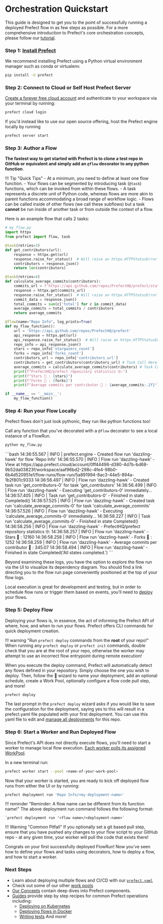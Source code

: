 # Orchestration Quickstart

This guide is designed to get you to the point of successfully running a deployed Prefect flow in as few steps as possible. For a more comprehensive introduction to Prefect's core orchestration concepts, please follow our [tutorial](/tutorial/index/).

### Step 1: [Install Prefect](/getting-started/installation/)

We recommend installing Prefect using a Python virtual environment manager such as conda or virtualenv.

```bash 
pip install -U prefect
```
### Step 2: Connect to Cloud or Self Host Prefect Server
[Create a forever free cloud account](/cloud/cloud-quickstart) and authenticate to your workspace via your terminal by running:
```bash
prefect cloud login
```
If you'd instead like to use our open source offering, host the Prefect engine locally by running
```bash
prefect server start
```

### Step 3: Author a Flow
**The fastest way to get started with Prefect is to clone a test repo in GitHub or equivalent and simply add an `@flow` decorator to any python function**.

!!! Tip "Quick Tips"
    - At a minimum, you need to define at least one flow function.
    - Your flows can be segmented by introducing task (`@task`) functions, which can be invoked from within these flows.
    - A task represents a discrete unit of Python code, whereas flows are more akin to parent functions accommodating a broad range of workflow logic.
    - Flows can be called inside of other flows (we call these subflows) but a task **cannot** be run inside of another task or from outside the context of a flow.

Here is an example flow that calls 2 tasks:

```python
# my_flow.py
import httpx
from prefect import flow, task

@task(retries=3)
def get_contributors(url):
    response = httpx.get(url)
    response.raise_for_status()  # Will raise an httpx.HTTPStatusError if the request fails
    contributors = response.json()
    return len(contributors)

@task(retries=4)
def calculate_average_commits(contributors):
    commits_url = f'https://api.github.com/repos/PrefectHQ/prefect/stats/contributors'
    response = httpx.get(commits_url)
    response.raise_for_status()  # Will raise an httpx.HTTPStatusError if the request fails
    commit_data = response.json()
    total_commits = sum(c['total'] for c in commit_data)
    average_commits = total_commits / contributors
    return average_commits

@flow(name="Repo Info", log_prints=True)
def my_flow_function():
    url = 'https://api.github.com/repos/PrefectHQ/prefect'
    api_response = httpx.get(url)
    api_response.raise_for_status()  # Will raise an httpx.HTTPStatusError if the request fails
    repo_info = api_response.json()
    stars = repo_info['stargazers_count']
    forks = repo_info['forks_count']
    contributors_url = repo_info['contributors_url']
    contributors = get_contributors(contributors_url) # Task Call Here
    average_commits = calculate_average_commits(contributors) # Task Call Here
    print(f"PrefectHQ/prefect repository statistics 🤓:")
    print(f"Stars 🌠 : {stars}")
    print(f"Forks 🍴 : {forks}")
    print(f"Average commits per contributor 💌 : {average_commits:.2f}")

if __name__ == '__main__':
    my_flow_function()
```

### Step 4: Run your Flow Locally
Prefect flows don't just look pythonic, they run like python functions too! 

Call any function that you've decorated with a `@flow` decorator to see a local instance of a FlowRun.

```bash
python my_flow.py
``` 

<div class="terminal">
```bash
14:36:55.567 | INFO    | prefect.engine - Created flow run 'dazzling-hawk' for flow 'Repo Info'
14:36:55.570 | INFO    | Flow run 'dazzling-hawk' - View at https://app.prefect.cloud/account/0ff44498-d380-4d7b-bd68-9b52da03823f/workspace/aaf96bd2-298c-4fe4-98b0-6b4d520951e1/flow-runs/flow-run/5a891994-8ac3-44e5-894a-1b2f801c9333
14:36:56.497 | INFO    | Flow run 'dazzling-hawk' - Created task run 'get_contributors-0' for task 'get_contributors'
14:36:56.499 | INFO    | Flow run 'dazzling-hawk' - Executing 'get_contributors-0' immediately...
14:36:57.405 | INFO    | Task run 'get_contributors-0' - Finished in state Completed()
14:36:57.525 | INFO    | Flow run 'dazzling-hawk' - Created task run 'calculate_average_commits-0' for task 'calculate_average_commits'
14:36:57.526 | INFO    | Flow run 'dazzling-hawk' - Executing 'calculate_average_commits-0' immediately...
14:36:58.227 | INFO    | Task run 'calculate_average_commits-0' - Finished in state Completed()
14:36:58.256 | INFO    | Flow run 'dazzling-hawk' - PrefectHQ/prefect repository statistics 🤓:
14:36:58.257 | INFO    | Flow run 'dazzling-hawk' - Stars 🌠 : 12160
14:36:58.258 | INFO    | Flow run 'dazzling-hawk' - Forks 🍴 : 1252
14:36:58.259 | INFO    | Flow run 'dazzling-hawk' - Average commits per contributor 💌 : 345.07
14:36:58.494 | INFO    | Flow run 'dazzling-hawk' - Finished in state Completed('All states completed.')
```
</div>


Beyond examining these logs, you have the option to explore the flow run via the UI to visualize its dependency diagram. You should find a link directing you to the flow run page conveniently positioned at the top of your flow logs.

Local execution is great for development and testing, but in order to schedule flow runs or trigger them based on events, you’ll need to [deploy](/tutorial/deployments/) your flows.


### Step 5: Deploy Flow

Deploying your flows is, in essence, the act of informing the Prefect API of where, how, and when to run your flows. Prefect offers CLI commands for quick deployment creation.

!!! warning "Run `prefect deploy` commands from the **root** of your repo!"
    When running any `prefect deploy` or `prefect init` commands, double check that you are at the root of your repo, otherwise the worker may attempt to use an incorrect flow entrypoint during remote execution!

When you execute the deploy command, Prefect will automatically detect any flows defined in your repository. Simply choose the one you wish to deploy. Then, follow the 🧙 wizard to name your deployment, add an optional schedule, create a Work Pool, optionally configure a flow code pull step, and more!

```bash
prefect deploy
```
The last prompt in the `prefect deploy` wizard asks if you would like to save the configuration for the deployment, saying yes to this will result in a prefect.yaml file populated with your first deployment. You can use this yaml file to edit and [manage all deployments](/concepts/deployments-ux/) for this repo.

### Step 6: Start a Worker and Run Deployed Flow

Since Prefect's API does not directly execute flows, you'll need to start a worker to manage local flow execution. [Each worker polls its assigned WorkPool](https://docs.prefect.io/2.10.18/tutorial/deployments/#why-work-pools-and-workers).

In a new terminal run:
```bash
prefect worker start --pool <name-of-your-work-pool>
```

Now that your worker is started, you are ready to kick off deployed flow runs from either the UI or by running:

```bash
prefect deployment run 'Repo Info/<my-deployment-name>'
```

!!! reminder "Reminder: A flow name can be different from its function name!"
    The above deployment run command follows the following format:
    
    `prefect deployment run '<flow name>/<deployment-name>`

!!! Warning "Common Pitfall"
    If you optionally set a git based pull step, ensure that you have pushed any changes to your flow script to your GitHub repo - at any given time, your worker will pull the code that exists there!

Congrats on your first successfully deployed FlowRun! Now you've seen how to define your flows and tasks using decorators, how to deploy a flow, and how to start a worker.

### Next Steps

- Learn about deploying multiple flows and CI/CD with our [`prefect.yaml`](/concepts/projects/#the-prefect-yaml-file)
- Check out some of our other [work pools](/concepts/work-pools/)
- [Our Concepts](/concepts/) contain deep dives into Prefect components.
- [Guides](/guides/) provide step by step recipes for common Prefect operations including:
    - [Deploying on Kubernetes](/guides/deployment/helm-worker/)
    - [Deploying flows in Docker](/guides/deployment/docker/)
    - [Writing tests](/guides/testing)
And more!